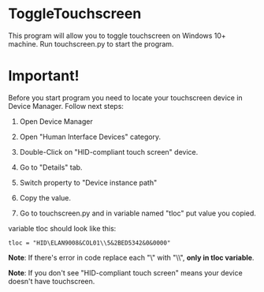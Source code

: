 # ToggleTouchscreen
This program will allow you to toggle touchscreen on Windows 10+ machine. Run touchscreen.py to start the program.

# Important!
Before you start program you need to locate your touchscreen device in Device Manager. Follow next steps:

1. Open Device Manager

2. Open "Human Interface Devices" category.

3. Double-Click on "HID-compliant touch screen" device.

4. Go to "Details" tab.

5. Switch property to "Device instance path"

6. Copy the value.

7. Go to touchscreen.py and in variable named "tloc" put value you copied.

variable tloc should look like this: 
```
tloc = "HID\ELAN9008&COL01\\5&2BED5342&0&0000"
```

**Note**: If there's error in code replace each "\\" with "\\\\", **only in tloc variable**.

**Note**: If you don't see "HID-compliant touch screen" means your device doesn't have touchscreen.
